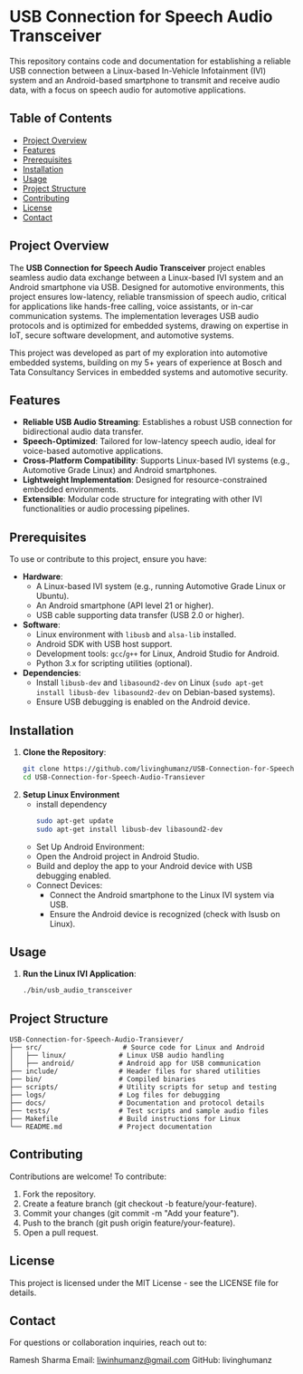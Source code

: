 # USB Connection for Speech Audio Transceiver

This repository contains code and documentation for establishing a reliable USB connection between a Linux-based In-Vehicle Infotainment (IVI) system and an Android-based smartphone to transmit and receive audio data, with a focus on speech audio for automotive applications.

## Table of Contents
- [Project Overview](#project-overview)
- [Features](#features)
- [Prerequisites](#prerequisites)
- [Installation](#installation)
- [Usage](#usage)
- [Project Structure](#project-structure)
- [Contributing](#contributing)
- [License](#license)
- [Contact](#contact)

## Project Overview
The **USB Connection for Speech Audio Transceiver** project enables seamless audio data exchange between a Linux-based IVI system and an Android smartphone via USB. Designed for automotive environments, this project ensures low-latency, reliable transmission of speech audio, critical for applications like hands-free calling, voice assistants, or in-car communication systems. The implementation leverages USB audio protocols and is optimized for embedded systems, drawing on expertise in IoT, secure software development, and automotive systems.

This project was developed as part of my exploration into automotive embedded systems, building on my 5+ years of experience at Bosch and Tata Consultancy Services in embedded systems and automotive security.

## Features
- **Reliable USB Audio Streaming**: Establishes a robust USB connection for bidirectional audio data transfer.
- **Speech-Optimized**: Tailored for low-latency speech audio, ideal for voice-based automotive applications.
- **Cross-Platform Compatibility**: Supports Linux-based IVI systems (e.g., Automotive Grade Linux) and Android smartphones.
- **Lightweight Implementation**: Designed for resource-constrained embedded environments.
- **Extensible**: Modular code structure for integrating with other IVI functionalities or audio processing pipelines.

## Prerequisites
To use or contribute to this project, ensure you have:
- **Hardware**:
  - A Linux-based IVI system (e.g., running Automotive Grade Linux or Ubuntu).
  - An Android smartphone (API level 21 or higher).
  - USB cable supporting data transfer (USB 2.0 or higher).
- **Software**:
  - Linux environment with `libusb` and `alsa-lib` installed.
  - Android SDK with USB host support.
  - Development tools: `gcc`/`g++` for Linux, Android Studio for Android.
  - Python 3.x for scripting utilities (optional).
- **Dependencies**:
  - Install `libusb-dev` and `libasound2-dev` on Linux (`sudo apt-get install libusb-dev libasound2-dev` on Debian-based systems).
  - Ensure USB debugging is enabled on the Android device.

## Installation
1. **Clone the Repository**:
   ```bash
   git clone https://github.com/livinghumanz/USB-Connection-for-Speech-Audio-Transiever.git
   cd USB-Connection-for-Speech-Audio-Transiever
   ```
2. **Setup Linux Environment**
   - install dependency
     ```bash
     sudo apt-get update
     sudo apt-get install libusb-dev libasound2-dev
     ```
   - Set Up Android Environment:
    - Open the Android project in Android Studio.
    - Build and deploy the app to your Android device with USB debugging enabled.
   - Connect Devices:
     - Connect the Android smartphone to the Linux IVI system via USB.
     - Ensure the Android device is recognized (check with lsusb on Linux).
## Usage
1. **Run the Linux IVI Application**:
   ```bash
   ./bin/usb_audio_transceiver
   ```
## Project Structure
```text
USB-Connection-for-Speech-Audio-Transiever/
├── src/                    # Source code for Linux and Android
│   ├── linux/             # Linux USB audio handling
│   ├── android/           # Android app for USB communication
├── include/               # Header files for shared utilities
├── bin/                   # Compiled binaries
├── scripts/               # Utility scripts for setup and testing
├── logs/                  # Log files for debugging
├── docs/                  # Documentation and protocol details
├── tests/                 # Test scripts and sample audio files
├── Makefile               # Build instructions for Linux
└── README.md              # Project documentation
```
## Contributing
Contributions are welcome! To contribute:

 1. Fork the repository.
 2. Create a feature branch (git checkout -b feature/your-feature).
 3. Commit your changes (git commit -m "Add your feature").
 4. Push to the branch (git push origin feature/your-feature).
 5. Open a pull request.

## License
This project is licensed under the MIT License - see the LICENSE file for details.

## Contact
For questions or collaboration inquiries, reach out to:

Ramesh Sharma
Email: liwinhumanz@gmail.com
GitHub: livinghumanz
